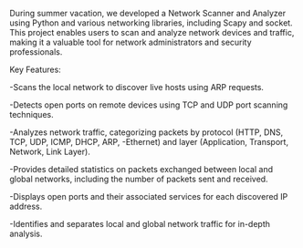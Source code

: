 During summer vacation, we developed a Network Scanner and Analyzer using Python and various networking libraries, including Scapy and socket. This project enables users to scan and analyze network devices and traffic, making it a valuable tool for network administrators and security professionals.

Key Features:

-Scans the local network to discover live hosts using ARP requests.

-Detects open ports on remote devices using TCP and UDP port scanning techniques.

-Analyzes network traffic, categorizing packets by protocol (HTTP, DNS, TCP, UDP, ICMP, DHCP, ARP, -Ethernet) and layer (Application, Transport, Network, Link Layer).

-Provides detailed statistics on packets exchanged between local and global networks, including the number of packets sent and received.

-Displays open ports and their associated services for each discovered IP address.

-Identifies and separates local and global network traffic for in-depth analysis.
